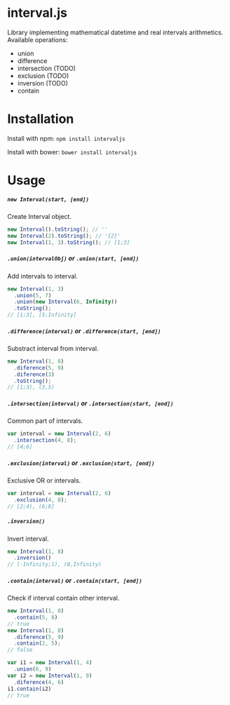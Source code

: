 # interval.js

Library implementing mathematical datetime and real intervals arithmetics.
Available operations:

- union
- difference
- intersection (TODO)
- exclusion (TODO)
- inversion (TODO)
- contain


# Installation

Install with npm:
`npm install intervaljs`

Install with bower:
`bower install intervaljs`


# Usage

##### `new Interval(start, [end])`
Create Interval object.
```js
new Interval().toString(); // ''
new Interval(2).toString(); // '{2}'
new Interval(1, 3).toString(); // [1;3]
```

##### `.union(intervalObj)` or `.union(start, [end])`
Add intervals to interval.

```js
new Interval(1, 3)
  .union(5, 7)
  .union(new Interval(6, Infinity))
  .toString();
// [1;3], [5;Infinity]
```

##### `.difference(interval)` or `.difference(start, [end])`
Substract interval from interval.

```js
new Interval(1, 8)
  .diference(5, 9)
  .diference(3)
  .toString();
// [1;3), (3,5)
```

##### `.intersection(interval)` or `.intersection(start, [end])`
Common part of intervals.

```js
var interval = new Interval(2, 6)
  .intersection(4, 8);
// [4;6]
```

##### `.exclusion(interval)` or `.exclusion(start, [end])`
Exclusive OR or intervals.

```js
var interval = new Interval(2, 6)
  .exclusion(4, 8);
// [2;4), (6;8]
```

##### `.inversion()`
Invert interval.

```js
new Interval(1, 8)
  .inversion()
// (-Infinity;1), (8,Infinity)
```

##### `.contain(interval)` or `.contain(start, [end])`
Check if interval contain other interval.

```js
new Interval(1, 8)
  .contain(5, 8)
// true
new Interval(1, 8)
  .diference(5, 9)
  .contain(2, 5);
// false

var i1 = new Interval(1, 4)
  .union(6, 9)
var i2 = new Interval(1, 9)
  .diference(4, 6)
i1.contain(i2)
// true
```



